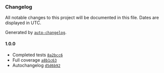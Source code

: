 ### Changelog

All notable changes to this project will be documented in this file. Dates are displayed in UTC.

Generated by [`auto-changelog`](https://github.com/CookPete/auto-changelog).

#### 1.0.0

- Completed tests [`8a2bcc6`](https://github.com/ddamato/assert-css/commit/8a2bcc61c39545b723cc56971f11ada612fa6fb4)
- Full coverage [`a8b1c63`](https://github.com/ddamato/assert-css/commit/a8b1c635ce35f23c956d864dcc5728b94fc64b38)
- Autochangelog [`d5d6b92`](https://github.com/ddamato/assert-css/commit/d5d6b92b79f4c620fd2961579b7c419f42d43e40)
